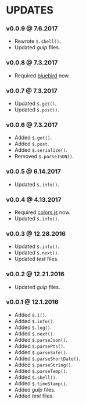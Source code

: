 # UPDATES

### v0.0.9 @ 7.6.2017

- Rewrote `$.shell()`.
- Updated *gulp* files.

### v0.0.8 @ 7.3.2017
- Required [bluebird](https://github.com/petkaantonov/bluebird) now.

### v0.0.7 @ 7.3.2017
- Updated `$.get()`.
- Updated `$.post()`.

### v0.0.6 @ 7.3.2017
- Added `$.get()`.
- Added `$.post`.
- Added `$.serialize()`.
- Removed `$.parseJSON()`.

### v0.0.5 @ 6.14.2017
- Updated `$.info()`.

### v0.0.4 @ 4.13.2017

- Required [colors.js](https://github.com/Marak/colors.js) now.
- Updated `$.info()`.

### v0.0.3 @ 12.28.2016

- Updated `$.info()`.
- Updated `$.next()`.
- Updated *test* files.

### v0.0.2 @ 12.21.2016

- Updated *gulp* files.

### v0.0.1 @ 12.1.2016

- Added `$.i()`.
- Added `$.info()`.
- Added `$.log()`.
- Added `$.next()`.
- Added `$.parseJson()`.
- Added `$.parsePts()`.
- Added `$.parseSafe()`.
- Added `$.parseShortDate()`.
- Added `$.parseString()`.
- Added `$.parseTemp()`.
- Added `$.shell()`.
- Added `$.timeStamp()`.
- Added *gulp* files.
- Added *test* files.